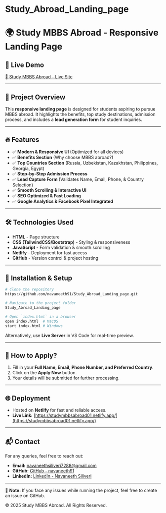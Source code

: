 # Study_Abroad_Landing_page
# 🌍 Study MBBS Abroad - Responsive Landing Page

## 🚀 Live Demo
[🔗 Study MBBS Abroad - Live Site](https://studymbbsabroad01.netlify.app/)

---

## 📌 Project Overview
This **responsive landing page** is designed for students aspiring to pursue MBBS abroad. It highlights the benefits, top study destinations, admission process, and includes a **lead generation form** for student inquiries.

---

## 🔥 Features
- ✅ **Modern & Responsive UI** (Optimized for all devices)
- ✅ **Benefits Section** (Why choose MBBS abroad?)
- ✅ **Top Countries Section** (Russia, Uzbekistan, Kazakhstan, Philippines, Georgia, Egypt)
- ✅ **Step-by-Step Admission Process**
- ✅ **Lead Capture Form** (Validates Name, Email, Phone, & Country Selection)
- ✅ **Smooth Scrolling & Interactive UI**
- ✅ **SEO Optimized & Fast Loading**
- ✅ **Google Analytics & Facebook Pixel Integrated**

---

## 🛠️ Technologies Used
- **HTML** - Page structure
- **CSS (TailwindCSS/Bootstrap)** - Styling & responsiveness
- **JavaScript** - Form validation & smooth scrolling
- **Netlify** - Deployment for fast access
- **GitHub** - Version control & project hosting

---

## 🔧 Installation & Setup
```bash
# Clone the repository
https://github.com/navaneeth91/Study_Abroad_Landing_page.git

# Navigate to the project folder
Study_Abroad_Landing_page

# Open `index.html` in a browser
open index.html  # MacOS
start index.html # Windows
```
Alternatively, use **Live Server** in VS Code for real-time preview.

---

## 📝 How to Apply?
1. Fill in your **Full Name, Email, Phone Number, and Preferred Country**.
2. Click on the **Apply Now** button.
3. Your details will be submitted for further processing.

---

## 🌐 Deployment
- Hosted on **Netlify** for fast and reliable access.
- **Live Link:** [https://studymbbsabroad01.netlify.app/](https://studymbbsabroad01.netlify.app/)

---

## 📬 Contact
For any queries, feel free to reach out:
- **Email:** navaneethsiliveri7288@gmail.com
- **GitHub:** [GitHub - navaneeth91](https://github.com/navaneeth91/)
- **LinkedIn:** [LinkedIn - Navaneeth Siliveri](https://www.linkedin.com/in/navaneeth-siliveri-99b1392a9/)

---

📢 **Note:** If you face any issues while running the project, feel free to create an issue on GitHub.

© 2025 Study MBBS Abroad. All Rights Reserved.

